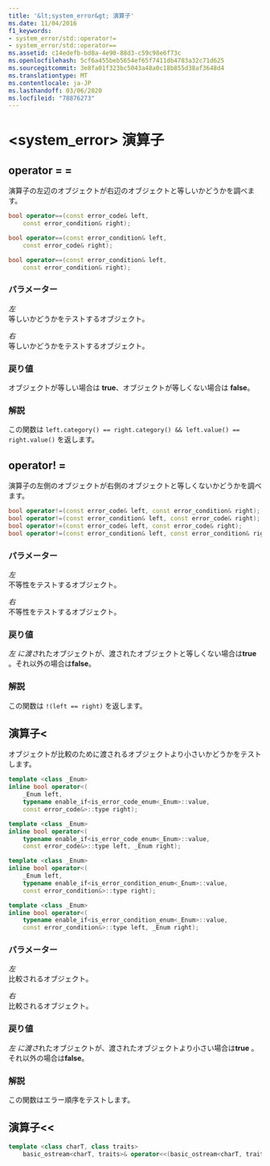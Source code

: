 ```yaml
---
title: '&lt;system_error&gt; 演算子'
ms.date: 11/04/2016
f1_keywords:
- system_error/std::operator!=
- system_error/std::operator==
ms.assetid: c14edefb-bd8a-4e90-88d3-c59c98e6f73c
ms.openlocfilehash: 5cf6a455beb5654ef65f7411db4783a32c71d625
ms.sourcegitcommit: 3e8fa01f323bc5043a48a0c18b855d38af3648d4
ms.translationtype: MT
ms.contentlocale: ja-JP
ms.lasthandoff: 03/06/2020
ms.locfileid: "78876273"
---
```

# <a name="ltsystem_errorgt-operators"></a>&lt;system_error&gt; 演算子

## <a name="op_eq_eq"></a>operator = =

演算子の左辺のオブジェクトが右辺のオブジェクトと等しいかどうかを調べます。

```cpp
bool operator==(const error_code& left,
    const error_condition& right);

bool operator==(const error_condition& left,
    const error_code& right);

bool operator==(const error_condition& left,
    const error_condition& right);
```

### <a name="parameters"></a>パラメーター

*左*\
等しいかどうかをテストするオブジェクト。

*右*\
等しいかどうかをテストするオブジェクト。

### <a name="return-value"></a>戻り値

オブジェクトが等しい場合は **true**、オブジェクトが等しくない場合は **false**。

### <a name="remarks"></a>解説

この関数は `left.category() == right.category() && left.value() == right.value()` を返します。

## <a name="op_neq"></a>operator! =

演算子の左側のオブジェクトが右側のオブジェクトと等しくないかどうかを調べます。

```cpp
bool operator!=(const error_code& left, const error_condition& right);
bool operator!=(const error_condition& left, const error_code& right);
bool operator!=(const error_code& left, const error_code& right);
bool operator!=(const error_condition& left, const error_condition& right);
```

### <a name="parameters"></a>パラメーター

*左*\
不等性をテストするオブジェクト。

*右*\
不等性をテストするオブジェクト。

### <a name="return-value"></a>戻り値

*左* *に渡さ*れたオブジェクトが、渡されたオブジェクトと等しくない場合は**true** 。それ以外の場合は**false**。

### <a name="remarks"></a>解説

この関数は `!(left == right)` を返します。

## <a name="op_lt"></a> 演算子&lt;

オブジェクトが比較のために渡されるオブジェクトより小さいかどうかをテストします。

```cpp
template <class _Enum>
inline bool operator<(
    _Enum left,
    typename enable_if<is_error_code_enum<_Enum>::value,
    const error_code&>::type right);

template <class _Enum>
inline bool operator<(
    typename enable_if<is_error_code_enum<_Enum>::value,
    const error_code&>::type left, _Enum right);

template <class _Enum>
inline bool operator<(
    _Enum left,
    typename enable_if<is_error_condition_enum<_Enum>::value,
    const error_condition&>::type right);

template <class _Enum>
inline bool operator<(
    typename enable_if<is_error_condition_enum<_Enum>::value,
    const error_condition&>::type left, _Enum right);
```

### <a name="parameters"></a>パラメーター

*左*\
比較されるオブジェクト。

*右*\
比較されるオブジェクト。

### <a name="return-value"></a>戻り値

*左* *に渡さ*れたオブジェクトが、渡されたオブジェクトより小さい場合は**true** 。それ以外の場合は**false**。

### <a name="remarks"></a>解説

この関数はエラー順序をテストします。

## <a name="op_ostream"></a>演算子&lt;&lt;

```cpp
template <class charT, class traits> 
    basic_ostream<charT, traits>& operator<<(basic_ostream<charT, traits>& os, const error_code& ec);
```
